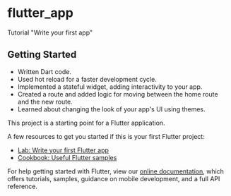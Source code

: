 # flutter_app

Tutorial "Write your first app"

## Getting Started

+   Written Dart code.
+   Used hot reload for a faster development cycle.
+   Implemented a stateful widget, adding interactivity to your app.
+   Created a route and added logic for moving between the home route and the new route.
+   Learned about changing the look of your app's UI using themes.



This project is a starting point for a Flutter application.

A few resources to get you started if this is your first Flutter project:

- [Lab: Write your first Flutter app](https://flutter.io/docs/get-started/codelab)
- [Cookbook: Useful Flutter samples](https://flutter.io/docs/cookbook)

For help getting started with Flutter, view our 
[online documentation](https://flutter.io/docs), which offers tutorials, 
samples, guidance on mobile development, and a full API reference.

